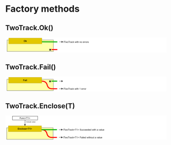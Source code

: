 # Factory methods

## TwoTrack.Ok()
![alt text](./Docs/Img/StaticOk.png "Diagram image of method TwoTrack Ok.")

## TwoTrack.Fail()
![alt text](./Docs/Img/StaticFail.png "Diagram image of method TwoTrack Fail.")

## TwoTrack.Enclose(T)
![alt text](./Docs/Img/StaticEnclose.png "Diagram image of method TwoTrack Enclose of T.")



